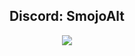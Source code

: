 <h2 align="center">Discord: SmojoAlt</h2>

<p align="center">
  <a href="https://skillicons.dev">
    <img src="https://skillicons.dev/icons?i=python,js,css,html,java" />
  </a>
</p>
